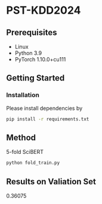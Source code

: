 # PST-KDD2024

## Prerequisites
- Linux
- Python 3.9
- PyTorch 1.10.0+cu111

## Getting Started

### Installation

Please install dependencies by

```bash
pip install -r requirements.txt
```

## Method
5-fold SciBERT

```bash
python fold_train.py
```

## Results on Valiation Set
0.36075
